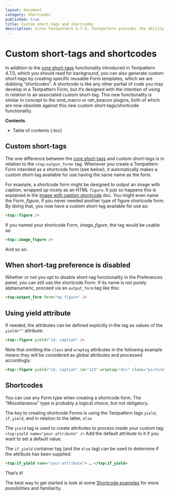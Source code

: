 ```yaml
---
layout: document
category: Shortcodes
published: true
title: Custom short-tags and shortcodes
description: Since Textpattern 4.7.0, Textpattern provides the ability to create custom tags associated with shortcodes. An extremely powerful feature that obviates the need for plugins like smd_macro and rah_beacon.
---
```


# Custom short-tags and shortcodes

In addition to the [core short-tags](/tags/tag-basics/core-short-tags) functionality introduced in Textpattern 4.7.0, which you should read for background, you can also generate custom short-tags by creating specific reusable Form templates, which we are dubbing “shortcodes”. A shortcode is like any other partial of code you may develop in a Textpattern Form, but it’s designed with the intention of using in relation to an associated custom short-tag. This new functionality is similar in concept to the smd_macro or rah_beacon plugins, both of which are now obsolete against this new custom short-tags/shortcode functionality.

**Contents**

* Table of contents
{:toc}

## Custom short-tags

The one difference between the [core short-tags](/tags/tag-basics/core-short-tags) and custom short-tags is in relation to the `<txp:output_form>` tag. Whenever you create a Textpattern Form intended as a shortcode form (see below), it automatically makes a custom short-tag available for use having the same name as the form.

For example, a shortcode form might be designed to output an image with caption, wrapped up nicely as an HTML `figure`. It just so happens this is explained in the [Image with caption shortcode](/tags/shortcodes/image-with-caption-shortcode) doc. You might even name the Form, _figure_, if you never needed another type of figure shortcode form. By doing that, you now have a custom short-tag available for use as:

~~~ html
<txp::figure />
~~~

If you named your shortcode Form, _image_figure_, the tag would be usable as:

~~~ html
<txp::image_figure />
~~~

And so on.

## When short-tag preference is disabled

Whether or not you opt to disable short-tag functionality in the Preferences panel, you can still use the shortcode Form. If its name is not purely alphanumeric, proceed via an `output_form` tag like this:

~~~ html
<txp:output_form form="my figure" />
~~~

## Using yield attribute

If needed, the attributes can be defined explicitly in the tag as values of the `yield=""` attribute:

~~~ html
<txp::figure yield="id, caption" />
~~~

Note that omitting the `class` and `wraptag` attributes in the following example means they will be considered as global attributes and processed accordingly:

~~~ html
<txp::figure yield="id, caption" id="123" wraptag="div" class="picture" />
~~~

## Shortcodes

You can use any Form type when creating a shortcode form. The “Miscellaneous” type is probably a logical choice, but not obligatory.

The key to creating shortcode Forms is using the Textpattern tags `yield`, `if_yield`, and in relation to the latter, `else`

The `yield` tag is used to create attributes to process inside your custom tag: `<txp:yield name="your-attribute" />` Add the default attribute to it if you want to set a default value.

The `if_yield` container tag (and the `else` tag) can be used to determine if the attribute has been supplied:

~~~ html
<txp:if_yield name="your-attribute"> … </txp:if_yield>
~~~

That’s it!

The best way to get started is look at some [Shortcode examples](/tags/shortcodes/) for more possibilities and familiarity.

